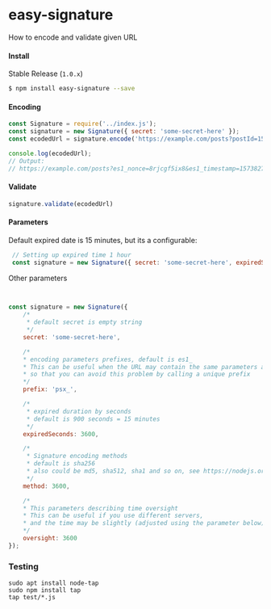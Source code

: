 
easy-signature
==========

How to encode and validate given URL


#### Install

Stable Release (`1.0.x`)

```sh
$ npm install easy-signature --save
```

#### Encoding

```javascript
const Signature = require('../index.js');
const signature = new Signature({ secret: 'some-secret-here' });
const ecodedUrl = signature.encode('https://example.com/posts?postId=15');

console.log(ecodedUrl);
// Output:
// https://example.com/posts?es1_nonce=8rjcgf5ix8&es1_timestamp=1573827375&es1_method=sha256&es1_signature=OThjMTEwYWI0YTM5ZmQ1Yjg5NDZmMjg5MGFlM2EyOWU2NWM3YWI0MTg2OThmZTVmMjZmNjc3MjNmMGM4NzJjYQ%3D%3D
```

#### Validate

```javascript
signature.validate(ecodedUrl)
```


#### Parameters

Default expired date is 15 minutes, but its a configurable:

```javascript
 // Setting up expired time 1 hour
 const signature = new Signature({ secret: 'some-secret-here', expiredSeconds: 3600 });

```

Other parameters

```javascript

 
const signature = new Signature({
    /*
     * default secret is empty string
     */
    secret: 'some-secret-here',

    /*
    * encoding parameters prefixes, default is es1_
    * This can be useful when the URL may contain the same parameters as the module,
    * so that you can avoid this problem by calling a unique prefix
    */
    prefix: 'psx_',

    /*
     * expired duration by seconds
     * default is 900 seconds = 15 minutes
     */
    expiredSeconds: 3600,

    /*
     * Signature encoding methods
     * default is sha256
     * also could be md5, sha512, sha1 and so on, see https://nodejs.org/api/crypto.html
     */
    method: 3600,

    /*
    * This parameters describing time oversight
    * This can be useful if you use different servers,
    * and the time may be slightly (adjusted using the parameter below) is different
    */
    oversight: 3600
});

```


### Testing

```
sudo apt install node-tap
sudo npm install tap
tap test/*.js
```
